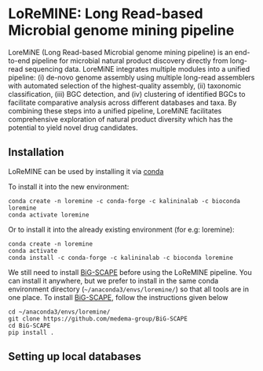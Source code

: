# LoReMINE: Long Read-based Microbial genome mining pipeline

LoreMiNE (Long Read-based Microbial genome mining pipeline) is an end-to-end pipeline for microbial natural product discovery directly from long-read sequencing data. LoreMiNE integrates multiple modules into a unified pipeline: (i) de-novo genome assembly using multiple long-read assemblers with automated selection of the highest-quality assembly, (ii) taxonomic classification, (iii) BGC detection, and (iv) clustering of identified BGCs to facilitate comparative analysis across different databases and taxa. By combining these steps into a unified pipeline, LoreMiNE facilitates comprehensive exploration of natural product diversity which has the potential to yield novel drug candidates.


## Installation

LoReMINE can be used by installing it via [conda](https://anaconda.org/kalininalab/loremine) 

To install it into the new environment:

`````shell
conda create -n loremine -c conda-forge -c kalininalab -c bioconda loremine
conda activate loremine
`````

Or to install it into the already existing environment (for e.g: loremine):

`````shell
conda create -n loremine
conda activate
conda install -c conda-forge -c kalininalab -c bioconda loremine
`````
We still need to install [BiG-SCAPE](https://github.com/medema-group/BiG-SCAPE) before using the LoReMINE pipeline. You can install it anywhere, but we prefer to install in the same conda environment directory (````` ~/anaconda3/envs/loremine/ `````) so that all tools are in one place. To install [BiG-SCAPE](https://github.com/medema-group/BiG-SCAPE), follow the instructions given below

`````shell
cd ~/anaconda3/envs/loremine/
git clone https://github.com/medema-group/BiG-SCAPE
cd BiG-SCAPE
pip install .
`````

## Setting up local databases
